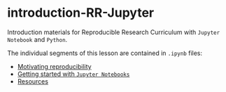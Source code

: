 # introduction-RR-Jupyter
Introduction materials for Reproducible Research Curriculum with `Jupyter Notebook` and `Python`.

The individual segments of this lesson are contained in `.ipynb` files:
- [Motivating reproducibility](https://github.com/Reproducible-Science-Curriculum/introduction-RR-Jupyter/blob/master/Into-to-reproducible-research.ipynb)
- [Getting started with `Jupyter Notebooks`](https://github.com/Reproducible-Science-Curriculum/introduction-RR-Jupyter/blob/master/getting_started_with_jupyter_notebooks.ipynb)
- [Resources](https://github.com/Reproducible-Science-Curriculumintroduction-RR-Jupyter/blob/master/Resources.ipynb)
